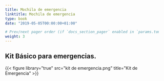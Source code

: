 ```yaml
---
title: Mochila de emergencia
linktitle: Mochila de emergencia
type: book
date: "2019-05-05T00:00:00+01:00"

# Prev/next pager order (if `docs_section_pager` enabled in `params.toml`)
weight: 3
---
```


## Kit Básico para emergencias.

{{< figure library="true" src="kit de emergencia.png" title="Kit de Emergencia" >}}
